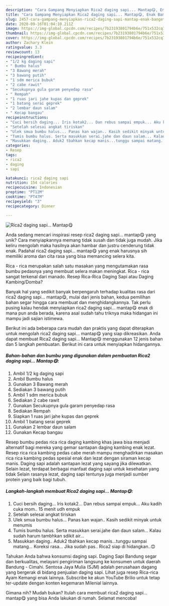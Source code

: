 ```yaml
---
description: "Cara Gampang Menyiapkan Rica2 daging sapi... Mantap😋, Enak Banget"
title: "Cara Gampang Menyiapkan Rica2 daging sapi... Mantap😋, Enak Banget"
slug: 2457-cara-gampang-menyiapkan-rica2-daging-sapi-mantap-enak-banget
date: 2020-09-16T01:04:10.211Z
image: https://img-global.cpcdn.com/recipes/7b23193801794b6e/751x532cq70/rica2-daging-sapi-mantap😋-foto-resep-utama.jpg
thumbnail: https://img-global.cpcdn.com/recipes/7b23193801794b6e/751x532cq70/rica2-daging-sapi-mantap😋-foto-resep-utama.jpg
cover: https://img-global.cpcdn.com/recipes/7b23193801794b6e/751x532cq70/rica2-daging-sapi-mantap😋-foto-resep-utama.jpg
author: Zachary Klein
ratingvalue: 3.3
reviewcount: 13
recipeingredient:
- "1/2 kg daging sapi"
- " Bumbu halus"
- "3 Bawang merah"
- "3 bawang putih"
- "1 sdm merica bubuk"
- "2 cabe rawit"
- "Secukupnya gula garam penyedap rasa"
- " Rempah"
- "1 ruas jari jahe kupas dan geprek"
- "1 batang serai geprek"
- "2 lembar daun salam"
- " Kecap bangau"
recipeinstructions:
- "Cuci bersih daging... Iris kotak2... Dan rebus sampai empuk... Aku kadih cuka mom.. 15 menit udh empuk"
- "Setelah selesai angkat tiriskan"
- "Ulek smua bumbu halus... Panas kan wajan.. Kasih sedikit minyak untuk menumis"
- "Tumis bumbu halus. Serta masukkan serai.jahe dan daun salam... Kalau sudah harum tambhkan sdikit air..."
- "Masukkan daging.. Aduk2 tbahkan kecap manis...tunggu sampai matang... Koreksi rasa... Jika sudah pas.. Rica2 siap di hidangkan..😊"
categories:
- Resep
tags:
- rica2
- daging
- sapi

katakunci: rica2 daging sapi 
nutrition: 154 calories
recipecuisine: Indonesian
preptime: "PT12M"
cooktime: "PT47M"
recipeyield: "3"
recipecategory: Dinner

---
```



![Rica2 daging sapi... Mantap😋](https://img-global.cpcdn.com/recipes/7b23193801794b6e/751x532cq70/rica2-daging-sapi-mantap😋-foto-resep-utama.jpg)

Anda sedang mencari inspirasi resep rica2 daging sapi... mantap😋 yang unik? Cara menyiapkannya memang tidak susah dan tidak juga mudah. Jika keliru mengolah maka hasilnya akan hambar dan justru cenderung tidak enak. Padahal rica2 daging sapi... mantap😋 yang enak harusnya sih memiliki aroma dan cita rasa yang bisa memancing selera kita.

Rica - rica merupakan salah satu masakan yang mengutamakan rasa bumbu pedasnya yang membuat selera makan meningkat. Rica - rica sangat terkenal dari manado. Resep Rica-Rica Daging Sapi atau Daging Kambing/Domba?

Banyak hal yang sedikit banyak berpengaruh terhadap kualitas rasa dari rica2 daging sapi... mantap😋, mulai dari jenis bahan, kedua pemilihan bahan segar hingga cara membuat dan menghidangkannya. Tak perlu pusing kalau hendak menyiapkan rica2 daging sapi... mantap😋 enak di mana pun anda berada, karena asal sudah tahu triknya maka hidangan ini mampu jadi sajian istimewa.


Berikut ini ada beberapa cara mudah dan praktis yang dapat diterapkan untuk mengolah rica2 daging sapi... mantap😋 yang siap dikreasikan. Anda dapat membuat Rica2 daging sapi... Mantap😋 menggunakan 12 jenis bahan dan 5 langkah pembuatan. Berikut ini cara untuk menyiapkan hidangannya.

<!--inarticleads1-->

##### Bahan-bahan dan bumbu yang digunakan dalam pembuatan Rica2 daging sapi... Mantap😋:

1. Ambil 1/2 kg daging sapi
1. Ambil  Bumbu halus
1. Gunakan 3 Bawang merah
1. Sediakan 3 bawang putih
1. Ambil 1 sdm merica bubuk
1. Sediakan 2 cabe rawit
1. Gunakan Secukupnya gula garam penyedap rasa
1. Sediakan  Rempah
1. Siapkan 1 ruas jari jahe kupas dan geprek
1. Ambil 1 batang serai geprek
1. Gunakan 2 lembar daun salam
1. Gunakan  Kecap bangau


Resep bumbu pedas rica rica daging kambing khas jawa bisa menjadi alternatif bagi mereka yang gemar santapan daging kambing enak lezat. Resep rica rica kambing pedas cabe merah mampu menghadirkan masakan rica rica kambing pedas spesial enak dan lezat dengan siraman kecap manis. Daging sapi adalah santapan lezat yang sayang jika dilewatkan. Selain lezat, terdapat berbagai manfaat daging sapi untuk kesehatan yang tidak Selain rasanya lezat, daging sapi tentunya juga menjadi sumber protein yang baik bagi tubuh. 

<!--inarticleads2-->

##### Langkah-langkah membuat Rica2 daging sapi... Mantap😋:

1. Cuci bersih daging... Iris kotak2... Dan rebus sampai empuk... Aku kadih cuka mom.. 15 menit udh empuk
1. Setelah selesai angkat tiriskan
1. Ulek smua bumbu halus... Panas kan wajan.. Kasih sedikit minyak untuk menumis
1. Tumis bumbu halus. Serta masukkan serai.jahe dan daun salam... Kalau sudah harum tambhkan sdikit air...
1. Masukkan daging.. Aduk2 tbahkan kecap manis...tunggu sampai matang... Koreksi rasa... Jika sudah pas.. Rica2 siap di hidangkan..😊


Tahukan Anda bahwa konsumsi daging sapi. Daging Sapi Bandung segar dan berkualitas, melayani pengiriman langsung ke konsumen untuk daerah Bandung - Cimahi. Sentosa Jaya Mulia (SJM) adalah perusahaan dagang yang bergerak di bidang penjualan daging sapi. Lihat juga resep Rica-rica Ayam Kemangi enak lainnya. Subscribe ke akun YouTube Brilio untuk tetap ter-update dengan konten kegemaran Milenial lainnya. 

Gimana nih? Mudah bukan? Itulah cara membuat rica2 daging sapi... mantap😋 yang bisa Anda lakukan di rumah. Selamat mencoba!
